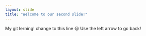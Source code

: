 ```yaml
---
layout: slide
title: "Welcome to our second slide!"
---
```

My git lerning! change to this line :smiley:
Use the left arrow to go back!